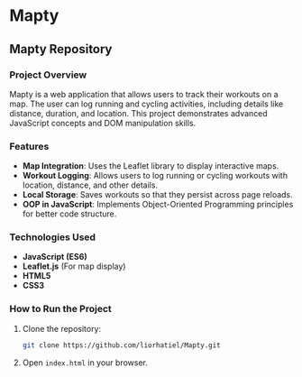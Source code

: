 # Mapty 

## Mapty Repository

### Project Overview

Mapty is a web application that allows users to track their workouts on a map. The user can log running and cycling activities, including details like distance, duration, and location. This project demonstrates advanced JavaScript concepts and DOM manipulation skills.

### Features

* **Map Integration**: Uses the Leaflet library to display interactive maps.
* **Workout Logging**: Allows users to log running or cycling workouts with location, distance, and other details.
* **Local Storage**: Saves workouts so that they persist across page reloads.
* **OOP in JavaScript**: Implements Object-Oriented Programming principles for better code structure.

### Technologies Used

* **JavaScript (ES6)**
* **Leaflet.js** (For map display)
* **HTML5**
* **CSS3**

### How to Run the Project

1. Clone the repository:

   ```bash
   git clone https://github.com/liorhatiel/Mapty.git
   ```

2. Open `index.html` in your browser.
